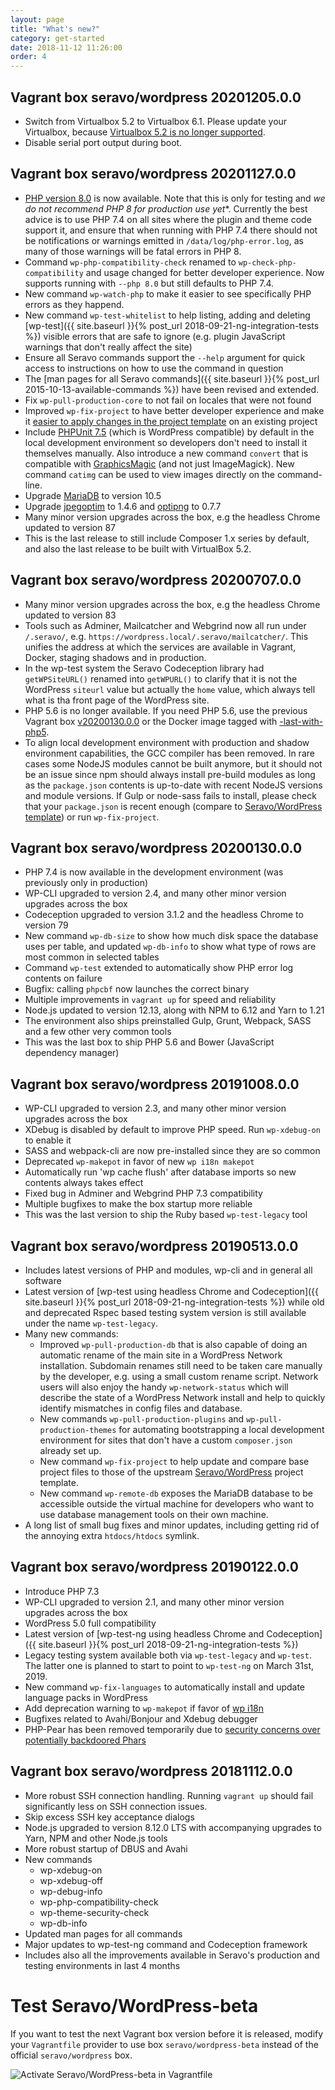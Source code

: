 ```yaml
---
layout: page
title: "What's new?"
category: get-started
date: 2018-11-12 11:26:00
order: 4
---
```

## Vagrant box seravo/wordpress 20201205.0.0

* Switch from Virtualbox 5.2 to Virtualbox 6.1. Please update your Virtualbox, because [Virtualbox 5.2 is no longer supported](https://www.virtualbox.org/wiki/Download_Old_Builds_5_2).
* Disable serial port output during boot.

## Vagrant box seravo/wordpress 20201127.0.0

* [PHP version 8.0](https://seravo.com/blog/whats-new-in-php8/) is now available. Note that this is only for testing and *we do not recommend PHP 8 for production use yet**. Currently the best advice is to use PHP 7.4 on all sites where the plugin and theme code support it, and ensure that when running with PHP 7.4 there should not be notifications or warnings emitted in `/data/log/php-error.log`, as many of those warnings will be fatal errors in PHP 8.
* Command `wp-php-compatibility-check` renamed to `wp-check-php-compatibility` and usage changed for better developer experience. Now supports running with `--php 8.0` but still defaults to PHP 7.4.
* New command `wp-watch-php` to make it easier to see specifically PHP errors as they happend.
* New command `wp-test-whitelist` to help listing, adding and deleting [wp-test]({{ site.baseurl }}{% post_url 2018-09-21-ng-integration-tests %}) visible errors that are safe to ignore (e.g. plugin JavaScript warnings that don't really affect the site)
* Ensure all Seravo commands support the `--help` argument for quick access to instructions on how to use the command in question
* The [man pages for all Seravo commands]({{ site.baseurl }}{% post_url 2015-10-13-available-commands %}) have been revised and extended.
* Fix `wp-pull-production-core` to not fail on locales that were not found
* Improved `wp-fix-project` to have better developer experience and make it [easier to apply changes in the project template](https://github.com/Seravo/wordpress/commits) on an existing project
* Include [PHPUnit 7.5](https://phpunit.de/) (which is WordPress compatible) by default in the local development environment so developers don't need to install it themselves manually. Also introduce a new command `convert` that is compatible with [GraphicsMagic](http://www.graphicsmagick.org/) (and not just ImageMagick). New command `catimg` can be used to view images directly on the command-line.
* Upgrade [MariaDB](https://mariadb.org/) to version 10.5
* Upgrade [jpegoptim](https://github.com/tjko/jpegoptim) to 1.4.6 and [optipng](http://optipng.sourceforge.net/) to 0.7.7
* Many minor version upgrades across the box, e.g the headless Chrome updated to version 87
* This is the last release to still include Composer 1.x series by default, and also the last release to be built with VirtualBox 5.2.

## Vagrant box seravo/wordpress 20200707.0.0

* Many minor version upgrades across the box, e.g the headless Chrome updated to version 83
* Tools such as Adminer, Mailcatcher and Webgrind now all run under `/.seravo/`, e.g. `https://wordpress.local/.seravo/mailcatcher/`. This unifies the address at which the services are available in Vagrant, Docker, staging shadows and in production.
* In the wp-test system the Seravo Codeception library had `getWPSiteURL()` renamed into `getWPURL()` to clarify that it is not the WordPress `siteurl` value but actually the `home` value, which always tell what is tha front page of the WordPress site.
* PHP 5.6 is no longer available. If you need PHP 5.6, use the previous Vagrant box [v20200130.0.0](https://app.vagrantup.com/seravo/boxes/wordpress/versions/20200130.0.0)  or the Docker image tagged with [-last-with-php5](https://hub.docker.com/r/seravo/wordpress/tags).
* To align local development environment with production and shadow environment capabilities, the GCC compiler has been removed. In rare cases some NodeJS modules cannot be built anymore, but it should not be an issue since npm should always install pre-build modules as long as the `package.json` contents is up-to-date with recent NodeJS versions and module versions. If Gulp or node-sass fails to install, please check that your `package.json` is recent enough (compare to [Seravo/WordPress template](https://github.com/Seravo/wordpress/blob/master/package.json)) or run `wp-fix-project`.

## Vagrant box seravo/wordpress 20200130.0.0

* PHP 7.4 is now available in the development environment (was previously only in production)
* WP-CLI upgraded to version 2.4, and many other minor version upgrades across the box
* Codeception upgraded to version 3.1.2 and the headless Chrome to version 79
* New command `wp-db-size` to show how much disk space the database uses per table, and updated `wp-db-info` to show what type of rows are most common in selected tables
* Command `wp-test` extended to automatically show PHP error log contents on failure
* Bugfix: calling `phpcbf` now launches the correct binary
* Multiple improvements in `vagrant up` for speed and reliability
* Node.js updated to version 12.13, along with NPM to 6.12 and Yarn to 1.21
* The environment also ships preinstalled Gulp, Grunt, Webpack, SASS and a few other very common tools
* This was the last box to ship PHP 5.6 and Bower (JavaScript dependency manager)

## Vagrant box seravo/wordpress 20191008.0.0

* WP-CLI upgraded to version 2.3, and many other minor version upgrades across the box
* XDebug is disabled by default to improve PHP speed. Run `wp-xdebug-on` to enable it
* SASS and webpack-cli are now pre-installed since they are so common
* Deprecated `wp-makepot` in favor of new `wp i18n makepot`
* Automatically run 'wp cache flush' after database imports so new contents always takes effect
* Fixed bug in Adminer and Webgrind PHP 7.3 compatibility
* Multiple bugfixes to make the box startup more reliable
* This was the last version to ship the Ruby based `wp-test-legacy` tool

## Vagrant box seravo/wordpress 20190513.0.0

* Includes latest versions of PHP and modules, wp-cli and in general all software
* Latest version of [wp-test using headless Chrome and Codeception]({{ site.baseurl }}{% post_url 2018-09-21-ng-integration-tests %}) while old and deprecated Rspec based testing system version is still available under the name `wp-test-legacy`.
* Many new commands:
  * Improved `wp-pull-production-db` that is also capable of doing an automatic rename of the main site in a WordPress Network installation. Subdomain renames still need to be taken care manually by the developer, e.g. using a small custom rename script. Network users will also enjoy the handy `wp-network-status` which will describe the state of a WordPress Network install and help to quickly identify mismatches in config files and database.
  * New commands `wp-pull-production-plugins` and `wp-pull-production-themes` for automating bootstrapping a local development environment for sites that don't have a custom `composer.json` already set up.
  * New command `wp-fix-project` to help update and compare base project files to those of the upstream [Seravo/WordPress](https://github.com/Seravo/wordpress) project template.
  * New command `wp-remote-db` exposes the MariaDB database to be accessible outside the virtual machine for developers who want to use database management tools on their own machine.
* A long list of small bug fixes and minor updates, including getting rid of the annoying extra `htdocs/htdocs` symlink.

## Vagrant box seravo/wordpress 20190122.0.0

* Introduce PHP 7.3
* WP-CLI upgraded to version 2.1, and many other minor version upgrades across the box
* WordPress 5.0 full compatibility
* Latest version of [wp-test-ng using headless Chrome and Codeception]({{ site.baseurl }}{% post_url 2018-09-21-ng-integration-tests %})
* Legacy testing system available both via `wp-test-legacy` and `wp-test`. The latter one is planned to start to point to `wp-test-ng` on March 31st, 2019.
* New command `wp-fix-languages` to automatically install and update language packs in WordPress
* Add deprecation warning to `wp-makepot` if favor of [wp i18n](https://developer.wordpress.org/cli/commands/i18n/)
* Bugfixes related to Avahi/Bonjour and Xdebug debugger
* PHP-Pear has been removed temporarily due to [security concerns over potentially backdoored Phars](https://twitter.com/pear/status/1086634389465956352)

## Vagrant box seravo/wordpress 20181112.0.0

* More robust SSH connection handling. Running `vagrant up` should fail significantly less on SSH connection issues.
* Skip excess SSH key acceptance dialogs
* Node.js upgraded to version 8.12.0 LTS with accompanying upgrades to Yarn, NPM and other Node.js tools
* More robust startup of DBUS and Avahi
* New commands
    * wp-xdebug-on
    * wp-xdebug-off
    * wp-debug-info
    * wp-php-compatibility-check
    * wp-theme-security-check
    * wp-db-info
* Updated man pages for all commands
* Major updates to wp-test-ng command and Codeception framework
* Includes also all the improvements available in Seravo's production and testing environments in last 4 months

# Test Seravo/WordPress-beta

If you want to test the next Vagrant box version before it is released, modify your `Vagrantfile` provider to use box `seravo/wordpress-beta` instead of the official `seravo/wordpress` box.

![Activate Seravo/WordPress-beta in Vagrantfile]({{site.baseurl}}/images/seravo-wordpress-beta.png)
